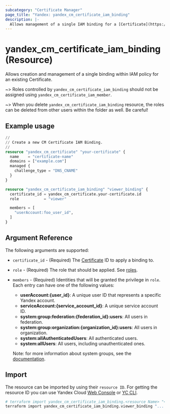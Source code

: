 ```yaml
---
subcategory: "Certificate Manager"
page_title: "Yandex: yandex_cm_certificate_iam_binding"
description: |-
  Allows management of a single IAM binding for a [Certificate](https://yandex.cloud/docs/certificate-manager/).
---
```


# yandex_cm_certificate_iam_binding (Resource)

Allows creation and management of a single binding within IAM policy for an existing Certificate.

~> Roles controlled by `yandex_cm_certificate_iam_binding` should not be assigned using `yandex_cm_certificate_iam_member`.

~> When you delete `yandex_cm_certificate_iam_binding` resource, the roles can be deleted from other users within the folder as well. Be careful!

## Example usage

```terraform
//
// Create a new CM Certificate IAM Binding.
//
resource "yandex_cm_certificate" "your-certificate" {
  name    = "certificate-name"
  domains = ["example.com"]
  managed {
    challenge_type = "DNS_CNAME"
  }
}

resource "yandex_cm_certificate_iam_binding" "viewer_binding" {
  certificate_id = yandex_cm_certificate.your-certificate.id
  role           = "viewer"

  members = [
    "userAccount:foo_user_id",
  ]
}
```

## Argument Reference

The following arguments are supported:

* `certificate_id` - (Required) The [Certificate](https://yandex.cloud/docs/certificate-manager/) ID to apply a binding to.

* `role` - (Required) The role that should be applied. See [roles](https://yandex.cloud/docs/certificate-manager/security/).

* `members` - (Required) Identities that will be granted the privilege in `role`. Each entry can have one of the following values:
  * **userAccount:{user_id}**: A unique user ID that represents a specific Yandex account.
  * **serviceAccount:{service_account_id}**: A unique service account ID.
  * **system:group:federation:{federation_id}:users**: All users in federation.
  * **system:group:organization:{organization_id}:users**: All users in organization.
  * **system:allAuthenticatedUsers**: All authenticated users.
  * **system:allUsers**: All users, including unauthenticated ones.

  Note: for more information about system groups, see the [documentation](https://yandex.cloud/docs/iam/concepts/access-control/system-group).

## Import

The resource can be imported by using their `resource ID`. For getting the resource ID you can use Yandex Cloud [Web Console](https://console.yandex.cloud) or [YC CLI](https://yandex.cloud/docs/cli/quickstart).

```bash
# terraform import yandex_cm_certificate_iam_binding.<resource Name> "<resource Id> <role Id>"
terraform import yandex_cm_certificate_iam_binding.viewer_binding "... viewer"
```
